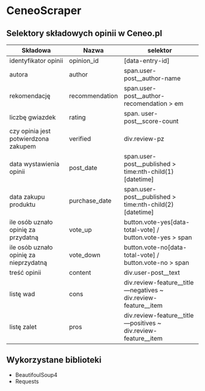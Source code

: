 # CeneoScraper
## Selektory składowych opinii w Ceneo.pl
| Składowa | Nazwa | selektor                                                           |
| --- | --- |--------------------------------------------------------------------|
| identyfikator opinii | opinion\_id | [data-entry-id]                                                    |
| autora | author | span.user-post\_\_author-name                                      |
| rekomendację | recommendation | span.user-post\_\_author-recomendation \> em                       |
| liczbę gwiazdek | rating | span. user-post\_\_score-count                                     |
| czy opinia jest potwierdzona zakupem | verified | div.review-pz                                                      |
| data wystawienia opinii | post\_date | span.user-post\_\_published \> time:nth-child(1)[datetime]         |
| data zakupu produktu | purchase\_date | span.user-post\_\_published \> time:nth-child(2)[datetime]         |
| ile osób uznało opinię za przydatną | vote\_up | button.vote-yes[data-total-vote]  /  button.vote-yes \> span       |
| ile osób uznało opinię za nieprzydatną | vote\_down | button.vote-no[data-total-vote]  /  button.vote-no \> span         |
| treść opinii | content | div.user-post\_\_text                                              |
| listę wad | cons | div.review-feature\_\_title—negatives ~ div.review-feature\_\_item |
| listę zalet | pros | div.review-feature\_\_title—positives ~ div.review-feature\_\_item |

## Wykorzystane biblioteki
- BeautifoulSoup4
- Requests